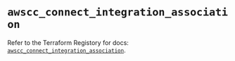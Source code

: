 # `awscc_connect_integration_association`

Refer to the Terraform Registory for docs: [`awscc_connect_integration_association`](https://registry.terraform.io/providers/hashicorp/awscc/0.70.0/docs/resources/connect_integration_association).
